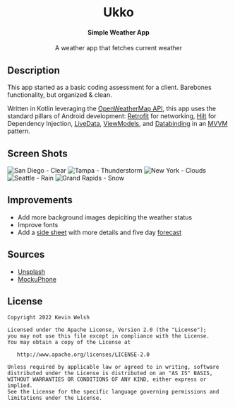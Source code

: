 <h1 align="center">Ukko</h1>
<h4 align="center">Simple Weather App</h4>

<p align="center">A weather app that fetches current weather

## Description
This app started as a basic coding assessment for a client. Barebones functionality, but organized & clean.

Written in Kotlin leveraging the [OpenWeatherMap API](https://openweathermap.org/api), this app uses the standard pillars of Android development: [Retrofit](https://square.github.io/retrofit/) for networking, [Hilt](https://developer.android.com/training/dependency-injection/hilt-android) for Dependency Injection, [LiveData](https://developer.android.com/topic/libraries/architecture/livedata), [ViewModels](https://developer.android.com/topic/libraries/architecture/viewmodel), and [Databinding](https://developer.android.com/topic/libraries/data-binding) in an [MVVM](https://www.journaldev.com/20292/android-mvvm-design-pattern) pattern. 

## Screen Shots
![San Diego - Clear](Screenshots/san_diego_clear_framed.png?raw=true)
![Tampa - Thunderstorm](Screenshots/tampa_thunderstorm_framed.png?raw=true)
![New York - Clouds](Screenshots/new_york_clouds_framed.png?raw=true)
![Seattle - Rain](Screenshots/seattle_rain_framed.png?raw=true)
![Grand Rapids - Snow](Screenshots/grand_rapids_snow_framed.png?raw=true)


## Improvements
* Add more background images depiciting the weather status
* Improve fonts
* Add a [side sheet](https://m2.material.io/components/sheets-side) with more details and five day [forecast](https://openweathermap.org/forecast5)

## Sources
* [Unsplash](https://unsplash.com/s/photos/weather)
* [MockuPhone](https://mockuphone.com/)

## License
	Copyright 2022 Kevin Welsh
	
	Licensed under the Apache License, Version 2.0 (the "License");
	you may not use this file except in compliance with the License.
	You may obtain a copy of the License at
	
	   http://www.apache.org/licenses/LICENSE-2.0
	
	Unless required by applicable law or agreed to in writing, software
	distributed under the License is distributed on an "AS IS" BASIS,
	WITHOUT WARRANTIES OR CONDITIONS OF ANY KIND, either express or implied.
	See the License for the specific language governing permissions and
	limitations under the License.
